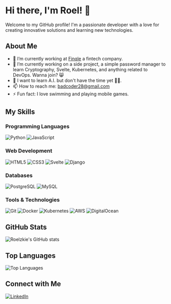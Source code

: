 # Hi there, I'm Roel! 👋

Welcome to my GitHub profile! I'm a passionate developer with a love for creating innovative solutions and learning new technologies.

## About Me

- 💼 I’m currently working at [Finqle](https://finqle.com/) a fintech company.
- 🚀 I’m currently working on a side project, a simple password manager to learn Cryptography, Svelte, Kubernetes, and anything related to DevOps. Wanna join? 😸
- 💬 I want to learn A.I. but don't have the time yet 😮‍💨.
- 📫 How to reach me: [badcoder28@gmail.com](mailto:badcoder28@gmail.com)
- ⚡ Fun fact: I love swimming and playing mobile games.

## My Skills

### Programming Languages
![Python](https://img.shields.io/badge/-Python-3776AB?logo=python&logoColor=white&style=flat-square)
![JavaScript](https://img.shields.io/badge/-JavaScript-F7DF1E?logo=javascript&logoColor=black&style=flat-square)

### Web Development
![HTML5](https://img.shields.io/badge/-HTML5-E34F26?logo=html5&logoColor=white&style=flat-square)
![CSS3](https://img.shields.io/badge/-CSS3-1572B6?logo=css3&logoColor=white&style=flat-square)
![Svelte](https://img.shields.io/badge/-Svelte-FE3F00?logo=svelte&logoColor=white&style=flat-square)
![Django](https://img.shields.io/badge/-Django-092E20?logo=django&logoColor=white&style=flat-square)


### Databases
![PostgreSQL](https://img.shields.io/badge/-PostgreSQL-336791?logo=postgresql&logoColor=white&style=flat-square)
![MySQL](https://img.shields.io/badge/-MySQL-4479A1?logo=mysql&logoColor=white&style=flat-square)


### Tools & Technologies
![Git](https://img.shields.io/badge/-Git-F05032?logo=git&logoColor=white&style=flat-square)
![Docker](https://img.shields.io/badge/-Docker-2496ED?logo=docker&logoColor=white&style=flat-square)
![Kubernetes](https://img.shields.io/badge/-Kubernetes-326CE5?logo=kubernetes&logoColor=white&style=flat-square)
![AWS](https://img.shields.io/badge/-AWS-232F3E?logo=amazon-aws&logoColor=white&style=flat-square)
![DigitalOcean](https://img.shields.io/badge/-DigitalOcean-0080FF?logo=digitalocean&logoColor=white&style=flat-square)


## GitHub Stats

![Roelzkie's GitHub stats](https://github-readme-stats.vercel.app/api?username=roelzkie15&show_icons=true&theme=dracula)

## Top Languages

![Top Languages](https://github-readme-stats.vercel.app/api/top-langs/?username=roelzkie15&theme=dracula)

## Connect with Me

[![LinkedIn](https://img.shields.io/badge/-LinkedIn-0077B5?logo=linkedin&logoColor=white&style=flat-square)](https://www.linkedin.com/in/roel-delos-reyes-1a085115a/)
